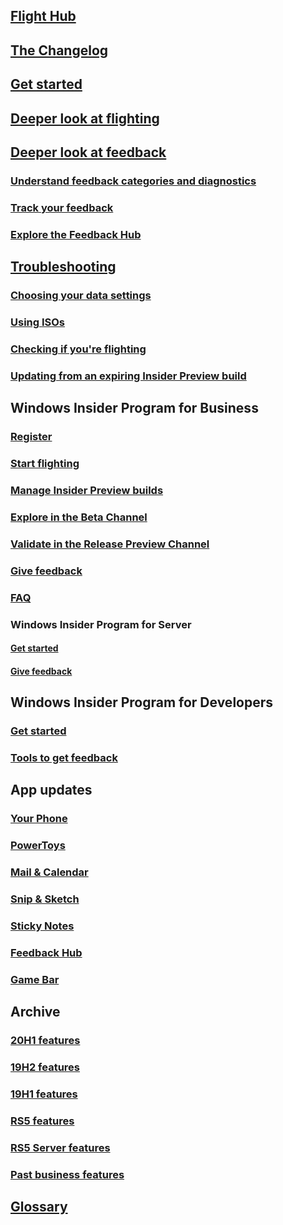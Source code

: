 ## [Flight Hub](./flight-hub/index.md)
## [The Changelog](./active-dev-branch.md)
## [Get started](./get-started.md)
## [Deeper look at flighting](./flighting.md)
## [Deeper look at feedback](./feedback.md)
### [Understand feedback categories and diagnostics](./feedback-categories.md)
### [Track your feedback](./tracking-feedback.md)
### [Explore the Feedback Hub](./explore-feedback-hub.md)
## [Troubleshooting](./troubleshooting.md)
### [Choosing your data settings](./data-settings.md)
### [Using ISOs](./isos.md)
### [Checking if you're flighting](./check-flighting-status.md)
### [Updating from an expiring Insider Preview build](./build-expiration.md)
## Windows Insider Program for Business
### [Register](./business/register.md)
### [Start flighting](./business/flighting.md)
### [Manage Insider Preview builds](./business/manage-builds.md)
### [Explore in the Beta Channel](./business/explore-beta-channel.md)
### [Validate in the Release Preview Channel](./business/validate-release-preview-channel.md)
### [Give feedback](./business/feedback.md)
### [FAQ](./business/faq.yml)
### Windows Insider Program for Server
#### [Get started](./business/server-get-started.md)
#### [Give feedback](./business/server-feedback.md)
## Windows Insider Program for Developers
### [Get started](./developers/get-started.md)
### [Tools to get feedback](./developers/tools.md)
## App updates
### [Your Phone](./apps/your-phone.md)
### [PowerToys](https://github.com/microsoft/PowerToys/wiki)
### [Mail & Calendar](./apps/mail-and-calendar.md)
### [Snip & Sketch](./apps/snip-and-sketch.md)
### [Sticky Notes](./apps/sticky-notes.md)
### [Feedback Hub](./apps/feedback-hub.md)
### [Game Bar](./apps/game-bar.md)
## Archive
### [20H1 features](./archive/new-in-20h1.md)
### [19H2 features](./archive/new-in-19h2.md)
### [19H1 features](./archive/new-in-19h1.md)
### [RS5 features](./archive/new-in-rs5.md)
### [RS5 Server features](./archive/new-in-rs5-server.md)
### [Past business features](./archive/new-for-business.md)
## [Glossary](./glossary.md)
